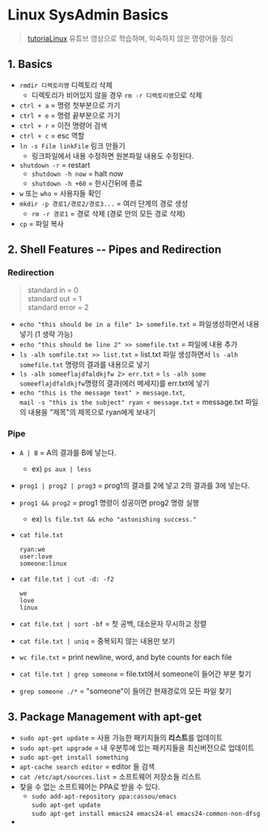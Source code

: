 # Linux SysAdmin Basics
>[tutoriaLinux](https://www.youtube.com/watch?v=bju_FdCo42w&list=PLtK75qxsQaMLZSo7KL-PmiRarU7hrpnwK) 유튜브 영상으로 학습하며, 익숙하지 않은 명령어들 정리

## 1. Basics
- `rmdir 디렉토리명` 디렉토리 삭제
  - 디렉토리가 비어있지 않을 경우 `rm -r 디렉토리명`으로 삭제
- `ctrl + a` = 명령 첫부분으로 가기
- `ctrl + e` = 명령 끝부분으로 가기
- `ctrl + r` = 이전 명령어 검색
- `ctrl + c` = esc 역할
- `ln -s File linkFile` 링크 만들기
  - 링크파일에서 내용 수정하면 원본파일 내용도 수정된다.
- `shutdown -r` = restart
  - `shutdown -h now` = halt now
  - `shutdown -h +60` = 한시간뒤에 종료
- `w` 또는 `who` = 사용자들 확인
- `mkdir -p 경로1/경로2/경로3...` = 여러 단계의 경로 생성
  - `rm -r 경로1` = 경로 삭제 (경로 안의 모든 경로 삭제)
- `cp`  = 파일 복사

## 2. Shell Features -- Pipes and Redirection

### Redirection
>standard in = 0  
>standard out = 1  
>standard error = 2

- `echo "this should be in a file" 1> somefile.txt` = 파일생성하면서 내용 넣기 (1 생략 가능)
- `echo "this should be line 2" >> somefile.txt` = 파일에 내용 추가
- `ls -alh somfile.txt >> list.txt` = list.txt 파일 생성하면서 `ls -alh somefile.txt` 명령의 결과를 내용으로 넣기
- `ls -alh someeflajdfaldkjfw 2> err.txt` = `ls -alh some someeflajdfaldkjfw`명령의 결과(에러 메세지)를 err.txt에 넣기
- `echo "this is the message text" > message.txt`,  
`mail -s "this is the subject" ryan < message.txt` = message.txt 파일의 내용을 "제목"의 제목으로 ryan에게 보내기

### Pipe
- `A | B` = A의 결과를 B에 넣는다.
  - ex) `ps aux | less`
- `prog1 | prog2 | prog3` = prog1의 결과를 2에 넣고 2의 결과를 3에 넣는다.
- `prog1 && prog2` = prog1 명령이 성공이면 prog2 명령 실행
  - ex) `ls file.txt && echo "astonishing success."`

- `cat file.txt`
    ~~~
    ryan:we  
    user:love  
    someone:linux
    ~~~
- `cat file.txt | cut -d: -f2`
    ~~~
    we
    love
    linux
    ~~~
- `cat file.txt | sort -bf` = 첫 공백, 대소문자 무시하고 정렬
- `cat file.txt | uniq` = 중복되지 않는 내용만 보기
- `wc file.txt` = print newline, word, and byte counts for each file
- `cat file.txt | grep someone` = file.txt에서 someone이 들어간 부분 찾기
- `grep someone ./*` = "someone"이 들어간 현재경로의 모든 파일 찾기


## 3. Package Management with apt-get

- `sudo apt-get update` = 사용 가능한 패키지들의 **리스트**를 업데이트
- `sudo apt-get upgrade` = 내 우분투에 있는 패키지들을 최신버전으로 업데이트
- `sudo apt-get install something`
- `apt-cache search editor` = editor 들 검색
- `cat /etc/apt/sources.list` = 소프트웨어 저장소들 리스트
- 찾을 수 없는 소프트웨어는 PPA로 받을 수 있다.
  - `sudo add-apt-repository ppa:cassou/emacs`  
  `sudo apt-get update`  
  `sudo apt-get install emacs24 emacs24-el emacs24-common-non-dfsg`
- 
